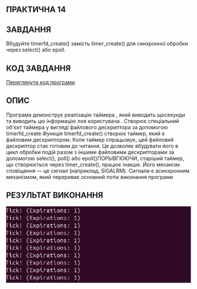 ## ПРАКТИЧНА 14 



## ЗАВДАННЯ 

Вбудуйте timerfd_create() замість timer_create() для синхронної обробки через select() або epoll.

## КОД ЗАВДАННЯ 
[Переглянути код програми](lab14.c)



## ОПИС

Програма демонструє реалізацію таймера , який виводить щосекунди та виводить цю інформацію лоя користувача . Створює спеціальний об'єкт таймера у вигляді файлового дескриптора за допомогою timerfd_create.Функція timerfd_create() створює таймер, який є  файловим дескриптором. Коли таймер спрацьовує, цей файловий дескриптор стає готовим до читання. Це дозволяє вбудувати його в цикл обробки подій разом з іншими файловими дескрипторами за допомогою select(), poll() або epoll()ПОРЫВГЮЮЧИ, старіший таймер, що створюється через timer_create(), працює інакше. Його механізм сповіщення — це сигнал (наприклад, SIGALRM). Сигнали є асинхронним механізмом, який перериває основний потік виконання програми


## РЕЗУЛЬТАТ ВИКОНАННЯ 

![РЕЗУЛЬТАТ](14.png)
